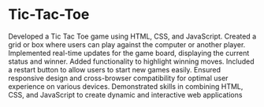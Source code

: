 # Tic-Tac-Toe
 Developed a Tic Tac Toe game using HTML, CSS, and JavaScript.
 Created a grid or box where users can play against the computer or another
 player.
 Implemented real-time updates for the game board, displaying the current
 status and winner.
 Added functionality to highlight winning moves.
 Included a restart button to allow users to start new games easily.
 Ensured responsive design and cross-browser compatibility for optimal user
 experience on various devices.
 Demonstrated skills in combining HTML, CSS, and JavaScript to create dynamic
 and interactive web applications
